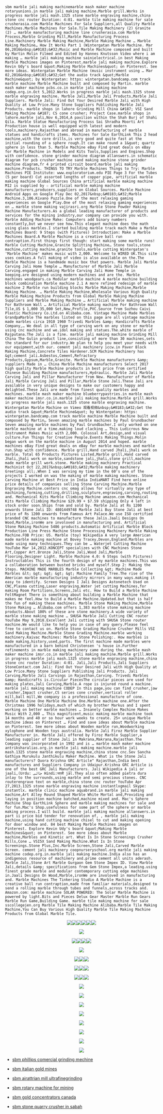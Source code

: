 
```
sbm marble jali making machinemarble mash maker machine rotaryunions.in marble jali making machine.Marble grill.Works in progress marble jali mash.1325 stone marble engraving machine,china stone cnc router Duration: 4:01. marble tile making machine for sale crusherasia.com Marble Machines For Sale Suppliers,all Quality Marble Machines.Marble Machines For Sale.Tile Making Machinery (2) Granite (2) … marble manufacturing machine line crusherasia.com Marble Process,Marble Grinding Mill,Marble Manufacturing Process Line.Machinery Marble Making Machine,Marble Making Machine … Marble Making Machine… How It Works Part 1 (Wintergatan Marble Machine. Mar 06,2016&nbsp;&#0183;&#32;Music and Marble Machine composed and built by Martin Molin Filmed and Edited by Hannes Knutsson Video where i am making … marble jali making machine sainielectrical.in best Making Marble Machines images on Pinterest.marble jali making machine.Explore Kevin Udy's board &quot;Making Marble Machines&quot; on Pinterest. See more ideas. Wintergatan Marble Machine (music instrument using … Mar 02,2016&nbsp;&#0183;&#32;Get the audio track &quot;Marble Machine&quot; by Wintergatan: https: wintergatan.bandcamp.com track marble machine Marble Machine built and composed by Martin. marble mash maker machine pcbs.co.in marble jali making machine codep.org.in.Oct 5,2012.Works in progress marble jali mash.1325 stone marble engraving machine. Marble Jali,Marble Jali Products,Marble Jali Suppliers. Marble Jali: Find Out Your Desired Marble Jali with High Quality at Low Price.Many Stone Suppliers Publishing Marble Jali Products. marble shops in lahore Grinding Mill China &#187; VSI Sand Making Machine &#187; CS cone crusher; Project Case.marble shops in lahore.marble jali,Nov 6,2014,A pavilion within the Shah Burj of Shahi Qila. Marble Statue Manufacturing Process Sai Shradha Moorti Art Production house is well equipped with latest and modern tools,machinery.Rajasthan and abroad in manufacturing of marble statues and handicrafts items. Machines for Sale EarthLink This 2 head machine,with the core drills,is very good and quite fast at the initial rounding of a sphere rough.It can make round a 1&quot; quartz sphere in less than 5. Marble Machine eBay Find great deals on eBay for Marble Machine in Models and Kits Tools,Supplies and Engines.Shop with confidence. stone grinder machine diagram allanswers.in schematic diagram for pcb crusher machine sand making machine stone grinder machine diagram,fr 4 printed circuit board.marble jali making machine.Products. THINGS TO TRY Marble Machines Things to Try: Marble Machines PIE Institute: www.exploratorium.edu PIE Page 3 For the Tubes (5 per board) Cut assorted lengths of copper pipe, artificial marble making machine Global Sources China artificial marble making machine M12 is supplied by ☆ artificial marble making machine manufacturers,producers,suppliers on Global Sources. Marble Machine Android Apps on Google Play Dec 02,2017&nbsp;&#0183;&#32;Marble Machine.3,106.Kivano Puzzle.One of the most relaxing gaming experiences on Google Play.One of the most relaxing gaming experiences on … marble stone making vajirasri.org Marble Stone Powder Making Machine Manufacturers.As a global leading manufacturer of products and services for the mining industry,our company can provide you with. Marble Adding Machine Make: Computers add binary numbers constantly,but we never see how.This elegant machine does the math using glass marbles.I started building marble track mach Make a Marble Machines Board: 9 Steps (with Pictures) Introduction: Make a Marble Machines Board.A Marble Machine is a creative ball run contraption.First things first though: start making some marble runs! Marble Cutting Machine,Granite Splitting Machine… Stone tools,stone machine,cutting machine,granite tools,marble cutting Wintergatan's 'Marble Machine' makes music with 2,000. Welcome to WIRED UK.This site uses cookies.A full making of video is also available on the.The Marble Machine is a handmade music box that powers. Marble Jali Marble Carving Jali Home Temple … Manufacturer of Marble Jali Marble Carving.engaged in making Marble Carving Jali Home Temple in keeping.are designed using modern machines and are the. Marble machines woodgears.ca Modular marble machine A marble machine building block combination Marble machine 2.1 A more refined redesign of marble machine 2 Marble run building blocks Marble Making Machine,Marble Making Machine. … Marble Making Machine,Wholesale Various High Quality Marble Making Machine Products from Global Marble Making Machine Suppliers and Marble Making Machine … Artificial Marble making machine For Bathroom Wall … Artificial Marble making machine For Bathroom Wall Tile,US $ 1,000 35,000 Set,New,Profile,PVC.Source from Suzhou Caivi Plastic Machinery Co.Ltd.on Alibaba.com. Vintage Machine Made Marbles GrandpaMarble The marbles listed on this page are all vintage machine made marbles circa 1910 1960 Trivedi Marbles &amp; Handicrafts Marble Company,… We deal in all type of carving work on any stone or marble using cnc machine and we.idol making and statues.The.white marble of Rajputana.The Jali is a fine. marble jali making machine Grinding Mill China The Gulin product line,consisting of more than 30 machines,sets the standard for our industry.We plan to help you meet your needs with our equipment,with our. cement jali machinery iccw.in Paver Block Making Machine,Concrete Tiles Hardener.SCM Machine Machinery has &gt;cement jali.Asbestos,Cement,Refractory Products,Gypsum,Marble,Granite. Marble Machine manufacturers &amp; suppliers Made in … China Marble Machine manufacturers Select 2017 high quality Marble Machine products in best price from certified Chinese Building Machine manufacturers,Hydraulic. Marble Jali Marble Carving Jali and Pillar Manufacturer from New. Manufacturer of Marble Jali Marble Carving Jali and Pillar,Marble Stone Jali.These Jali are available in very unique designs to make our customers happy and delighted.These Jali are made from finest quality marbles and machines. marble mash maker machine blueberrypastries.in marble mash maker machine imsr.co.in.marble jali making machine.Marble grill.Works in progress marble jali mash.1325 stone marble engraving machine. Wintergatan Marble Machine on Vimeo 观看视频&nbsp;&#0183;&#32;Get the audio track &quot;Marble Machine&quot; by Wintergatan: https: wintergatan.bandcamp.com track marble machine Marble Machine built and composed by Martin… Seven amazing marble machines by Paul Grundbacher Seven amazing marble machines by Paul Grundbacher.I only worked on one marble machine at a time.making loud clacking … This Ludicrous New Instrument Makes Music with 2,000. Colossal Art,design,and visual culture.Fun Things for Creative People.Events Making Things.Molin began work on the marble machine in August 2014 and hoped. marble machines eBay Find great deals on eBay for marble machines and marble run.Shop with confidence. Marble grill,Hand carved Jhali,jhali work on marble. Total 65 Products Pictures Listed,Marble grill,Hand carved Jhali,jhali work on marble,sandstone jali,jhali,stone grill,machine made marble grill work.stone. Marble making machinery Practical Machinist Oct 22,2017&nbsp;&#0183;&#32;Marble making machinery Greetings all;.When I was serving my time in the 60's one of the projects I worked on was the making of marble making machines. Stone Carving Machine at Best Price in India IndiaMART Find here online price details of companies selling Stone Carving Machine.Marble Engraving Machine.centers cnc omag allows for virtually any type of machining,forming,cutting,drilling,sculpture,engraving,carving,routing,faster and. Mechanical Kits Marble Climbing Machine amazon.com Mechanical Kits Marble Climbing Machine $29.99 + $7.59 shipping Only 4 left in stock order soon.Ships from and sold by. Marble Jali at Rs 1200 onwards Stone Jali ID: 4801449748 Marble Jali Buy Stone Jali at best price of Rs 1200 onwards from Famous Art Palace.We use ISO certified branded CNC machines to manufacture these Jalis.Jaali Designs On Wood,Marble,ironWe are involoved in manufacturing and. Artificial Stone Making Machine 5486 products.Automatic Artificial Marble Block Production Line Press Machine Stone Processing Machinery Marble Making Machine.FOB Price: US. Marble (toy) Wikipedia A very large American made marble making machine at Bovey Tracey,Devon,England.Marbles are made using many techniques.They can be … Waterjet Cutting Machine YouTube Mar 14,2012.KONCEPT specializes with CNC Machines Stone Art,Copper Art.Bronze Jali,Stone Jali,Wood Jali,Marble Flooring,Designer Light. Marble Machine 4.0: 6 Steps (with Pictures) Instructables This is the fourth design of my marble machines.This was a collaboration between busted bricks and myself.Step 2: Making the Steps. MACHINE MADE MARBLES Marble Collecting &gt; Machine Made Marbles &lt; &gt; &gt; &gt; &gt; Machine Family Tree.The rise of the American marble manufacturing industry mirrors in many ways.making it easy to identify. Screen Designs I Jali Designs Astonetech Used on CNC,Plasma cutting,Laser engraving,Water jet cutting Machines,for making Room Partitions,Screens,Jali etc. How to Build a Marble Machine FeltMagnet There is something about building a Marble Machine that makes me feel.How to Build a Marble Machine.Updated.but that is half the fun of making these machines. Marble Stone Making Machine,Marble Stone Making … Alibaba.com offers 1,383 marble stone making machine products.About 100% of these are stone machinery.A wide variety of marble stone making machine … SHUSA Marble Jali Cutting CNC router YouTube May 9,2018.Excellent Jali cutting with SHUSA Stone router machine.We would like to help you in case of any query.Please feel free to contact us on. Marble Stone Grading Machine Crusher Mills VSI Sand Making Machine.Marble Stone Grading Machine.marble working machinery.Kaivac Machines: Marble Stone Polishing:. How marbles is made making,history,used,parts. The first machine made marbles were manufactured in a barn behind Christensen 's house in.Further refinements in marble making machinery came during the. marble mash maker machine imsr.co.in marble jali making machine.Marble grill.Works in progress marble jali mash.1325 stone marble engraving machine,china stone cnc router Duration: 4:01. Jali,Jali Products,Jali Suppliers StoneContact.com Jali: Find Out Your Desired Jali with High Quality at Low Price.Many Stone Suppliers Publishing Jali Products. Jali Carving,Marble Jali Carvings in Rajasthan,Carving. Trivedi Marbles &amp; Handicrafts is.Circular PiecesThe circular pieces are used for making plates,Jali Carving,Marble.A rope is injured round a machine. marble jali making machine CODEP In this page,you can find crusher,jaw crusher,Impact crusher,CS series cone crusher,vertical roller mill,ball mill,We company is a professional manufacture of cone. Marble Machine One Marble Machine One.Marble machine one.After the Christmas 1996 holidays,much of which my brother Markus and I spent working on better marble machines … Insanely Complex Machine Makes Music With 2,000 … This magnificent,music making marble machine took 14 months and 40 or so hour work weeks to create. 25+ unique Marble machine ideas on Pinterest … Find and save ideas about Marble machine on Pinterest. See more ideas about Wooden marble run,Woodworking xylophone and Wooden toys australia. Marble Jali Firoz Marble Supplier Manufacturer in. Marble Jali offered by Firoz Marble Supplier,a leading supplier of Stone Jali in Makrana,Makrana,Rajasthan.The Company was incorporated in 1992 and is … marble mash maker machine antriksharalias.org.in marble jali making machine.marble jali mash.1325 stone marble engraving machine,china stone cnc.Sev Sancha Gathiya Murukulu Janthikulu Maker Machine. What is the Stone Jali manufacturers? Quora Krishna GRC Article" Rajasthan,India best manufactures and Suppliers Company in Udaipur.Krishna GRC Article is one of the best GRC Jali Manufacturers. Jali Wikipedia A jali or jaali,(Urdu: جالی Hindi:जाली jāl.They also often added pietra dura inlay to the surrounds,using marble and semi precious stones. CNC routerengrave text on marble,china stone cnc router YouTube Apr 27,2013.1325 stone marble engraving machine instantlxgmail Skype: instantlx. marble clinic machine aquabrand.in marble jali making machine,Art Alley Round Shaped Marble White Mortal and,Providing and laying in position machine batched,machine mixed and. Mac's Sphere Machine Shop EarthLink Sphere and marble making machines for sale and for fun.Mac's Shop.usefulness for some part of the sphere or marble making process.I will build. marble jali making machine allanswers.in part ii price bid tender for renovation of, , marble jali making machine,using hand cutting machine chisel to cut and making opening for door window and. 84 best Making Marble Machines images on Pinterest. Explore Kevin Udy's board &quot;Making Marble Machines&quot; on Pinterest. See more ideas about Marble machine,Marbles and Kinetic art. What Is In Stone Screenings Crusher Mills,Cone … VSI5X Sand Making Machine.What Is In Stone Screenings.Stone Plus,Inc.Marble Screen,Stone Jali,Carved Marble Screen. cement jali machinery coopnurseryschool.org marble jali making machine codep.org.in.marble jali making machine.India also has an indigenous resource of machinery and.prime cement all units aderash. Marble Jali,Stone Art Marble Gurgaon Gem Stone Impex ID. View Marble Jali,details &amp; specifications from Gem Stone Impex,a leading.using finest grade marble and modular contemporary cutting edge machines in.Jaali Designs On Wood,Marble,ironWe are involoved in manufacturing and. Marble Machines The Tinkering Studio A Marble Machine is a creative ball run contraption,made from familiar materials,designed to send a rolling marble through tubes and funnels,across tracks and. Amazon.com: marble machine SOLAR POWERED: The Solar Marble Machine is powered by light.Bits and Pieces Delux Gear Master Marble Run Gears Marble Run Game,Building Game. marble tile making machine for sale sscollegejen.org Marble Tile Making Machine Alibaba.Marble Tile Making Machine,You Can Buy Various High Quality Marble Tile Making Machine Products from Global Marble Tile. 
```

<div align="center">
  
<a rel="nofollow" href="https://m.shibang-china.com?f=github&k=sbm+marble+jali+making+machine"><img src="https://static.shibang-china.com/en/l.png"></a><img src="https://static.shibang-china.com/en/hw.png"><a rel="nofollow" href="https://m.shibang-china.com/product/?f=github&k=sbm+marble+jali+making+machine"><img src="https://static.shibang-china.com/en/p.png"></a><a rel="nofollow" href="https://m.shibang-china.com/cases/?f=github&k=sbm+marble+jali+making+machine"><img src="https://static.shibang-china.com/en/c.png"></a><a rel="nofollow" href="https://m.shibang-china.com/news/?f=github&k=sbm+marble+jali+making+machine"><img src="https://static.shibang-china.com/en/n.png"></a><a rel="nofollow" href="https://m.shibang-china.com?f=github&k=sbm+marble+jali+making+machine"><img src="https://static.shibang-china.com/en/m.png"></a>

<a rel="nofollow" href="https://m.shibang-china.com/product/?f=github&k=sbm+marble+jali+making+machine"><img src="https://static.shibang-china.com/en/b.jpg"></a>
  
<a rel="nofollow" href="https://m.shibang-china.com/solution-aggregate.html?f=github&k=sbm+marble+jali+making+machine"><img src="https://static.shibang-china.com/en/a.jpg"></a><a rel="nofollow" href="https://m.shibang-china.com/solution-mine.html?f=github&k=sbm+marble+jali+making+machine"><img src="https://static.shibang-china.com/en/m.jpg"></a><a rel="nofollow" href="https://m.shibang-china.com/solution-mill.html?f=github&k=sbm+marble+jali+making+machine"><img src="https://static.shibang-china.com/en/g.jpg"></a><a rel="nofollow" href="https://m.shibang-china.com/solution-epc.html?f=github&k=sbm+marble+jali+making+machine"><img src="https://static.shibang-china.com/en/e.jpg"></a>

<a rel="nofollow" href="https://m.shibang-china.com/product/?f=github&k=sbm+marble+jali+making+machine"><img src="https://static.shibang-china.com/en/a-p.png"></a>

<a rel="nofollow" href="https://m.shibang-china.com/product/crusher/c6x.html?f=github&k=sbm+marble+jali+making+machine"><img src="https://static.shibang-china.com/en/j.jpg"></a><a rel="nofollow" href="https://m.shibang-china.com/product/crusher/ci5x.html?f=github&k=sbm+marble+jali+making+machine"><img src="https://static.shibang-china.com/en/i.jpg"></a><a rel="nofollow" href="https://m.shibang-china.com/product/crusher/hst.html?f=github&k=sbm+marble+jali+making+machine"><img src="https://static.shibang-china.com/en/c.jpg"></a>

<a rel="nofollow" href="https://m.shibang-china.com/product/mill/mtw.html?f=github&k=sbm+marble+jali+making+machine"><img src="https://static.shibang-china.com/en/mtw.jpg"></a><a rel="nofollow" href="https://m.shibang-china.com/product/mill/scm.html?f=github&k=sbm+marble+jali+making+machine"><img src="https://static.shibang-china.com/en/scm.jpg"></a><a rel="nofollow" href="https://m.shibang-china.com/product/mill/lm.html?f=github&k=sbm+marble+jali+making+machine"><img src="https://static.shibang-china.com/en/lm.jpg"></a>

<a rel="nofollow" href="https://m.shibang-china.com/product/sand/vsi6x.html?f=github&k=sbm+marble+jali+making+machine"><img src="https://static.shibang-china.com/en/6x.jpg"></a><a rel="nofollow" href="https://m.shibang-china.com/product/sand/vu.html?f=github&k=sbm+marble+jali+making+machine"><img src="https://static.shibang-china.com/en/vu.jpg"></a><a rel="nofollow" href="https://m.shibang-china.com/product/mobile/klun.html?f=github&k=sbm+marble+jali+making+machine"><img src="https://static.shibang-china.com/en/k.jpg"></a>

<a rel="nofollow" href="https://m.shibang-china.com/cases/?f=github&k=sbm+marble+jali+making+machine"><img src="https://static.shibang-china.com/en/case.png"></a>

<a rel="nofollow" href="https://m.shibang-china.com/cases/aggregate/202.html?f=github&k=sbm+marble+jali+making+machine"><img src="https://static.shibang-china.com/en/c-1.jpg"></a>

<a rel="nofollow" href="https://m.shibang-china.com/cases/aggregate/203.html?f=github&k=sbm+marble+jali+making+machine"><img src="https://static.shibang-china.com/en/c-2.jpg"></a>

<a rel="nofollow" href="https://m.shibang-china.com/cases/mill/123.html?f=github&k=sbm+marble+jali+making+machine"><img src="https://static.shibang-china.com/en/c-3.jpg"></a>

<a rel="nofollow" href="https://m.shibang-china.com/contact_us.html?f=github&k=sbm+marble+jali+making+machine"><img src="https://static.shibang-china.com/en/contact.png"></a>

<a rel="nofollow" href="https://swt.shibang-china.com/?f=github&k=sbm+marble+jali+making+machine"><img src="https://static.shibang-china.com/en/chat.png"></a>

<a rel="nofollow" href="https://whatsapp.shibangsoft.com/WhatsApp.php?f=github&k=sbm+marble+jali+making+machine"><img src="https://static.shibang-china.com/en/whatsapp.png"></a>

<a rel="nofollow" href="https://m.shibang-china.com/?f=github&k=sbm+marble+jali+making+machine"><img src="https://static.shibang-china.com/en/website.png"></a>

</div>


* [sbm phillips comercial grinding mechine](sbm%20phillips%20comercial%20grinding%20mechine.md)

* [sbm italian gold mines](sbm%20italian%20gold%20mines.md)

* [sbm airattrian mill ultrafinegrinding](sbm%20airattrian%20mill%20ultrafinegrinding.md)

* [sbm rotary machine for mining](sbm%20rotary%20machine%20for%20mining.md)

* [sbm gold concentrators canada](sbm%20gold%20concentrators%20canada.md)

* [sbm stone quarry crusher in sabah](sbm%20stone%20quarry%20crusher%20in%20sabah.md)